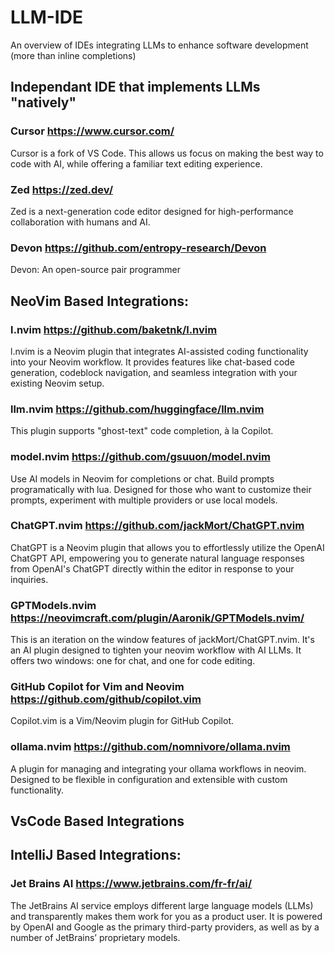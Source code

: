 # LLM-IDE
An overview of IDEs integrating LLMs to enhance software development (more than inline completions)
## Independant IDE that implements LLMs "natively"
### Cursor https://www.cursor.com/
  Cursor is a fork of VS Code. This allows us focus on making the best way to code with AI, while offering a familiar text editing experience.
### Zed https://zed.dev/
  Zed is a next-generation code editor designed for high-performance collaboration with humans and AI.
### Devon https://github.com/entropy-research/Devon
  Devon: An open-source pair programmer
## NeoVim Based Integrations: 
### l.nvim https://github.com/baketnk/l.nvim 
  l.nvim is a Neovim plugin that integrates AI-assisted coding functionality into your Neovim workflow. It provides features like chat-based code generation, codeblock navigation, and seamless integration with your existing Neovim setup.
### llm.nvim https://github.com/huggingface/llm.nvim
  This plugin supports "ghost-text" code completion, à la Copilot.
### model.nvim https://github.com/gsuuon/model.nvim
  Use AI models in Neovim for completions or chat. Build prompts programatically with lua. Designed for those who want to customize their prompts, experiment with multiple providers or use local models.
### ChatGPT.nvim https://github.com/jackMort/ChatGPT.nvim
ChatGPT is a Neovim plugin that allows you to effortlessly utilize the OpenAI ChatGPT API, empowering you to generate natural language responses from OpenAI's ChatGPT directly within the editor in response to your inquiries.
### GPTModels.nvim https://neovimcraft.com/plugin/Aaronik/GPTModels.nvim/
  This is an iteration on the window features of jackMort/ChatGPT.nvim. It's an AI plugin designed to tighten your neovim workflow with AI LLMs. It offers two windows: one for chat, and one for code editing.
### GitHub Copilot for Vim and Neovim https://github.com/github/copilot.vim
  Copilot.vim is a Vim/Neovim plugin for GitHub Copilot.
### ollama.nvim https://github.com/nomnivore/ollama.nvim
  A plugin for managing and integrating your ollama workflows in neovim. Designed to be flexible in configuration and extensible with custom functionality.

## VsCode Based Integrations 
  
  
## IntelliJ Based Integrations: 
### Jet Brains AI https://www.jetbrains.com/fr-fr/ai/ 
  The JetBrains AI service employs different large language models (LLMs) and transparently makes them work for you as a product user. It is powered by OpenAI and Google as the primary third-party providers, as well as by a number of JetBrains’ proprietary models.


   
